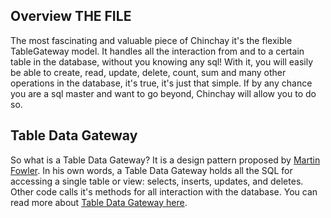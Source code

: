 ## Overview THE FILE



The most fascinating and valuable piece of Chinchay it's the flexible TableGateway model. It handles all the interaction from and to a certain table in the database, without you knowing any sql! With it, you will easily be able to create, read, update, delete, count, sum and many other operations in the database, it's true, it's just that simple. If by any chance you are a sql master and want to go beyond, Chinchay will allow you to do so.


## Table Data Gateway

So what is a Table Data Gateway? It is a design pattern proposed by [Martin Fowler](https://www.martinfowler.com/). In his own words, a Table Data Gateway holds all the SQL for accessing a single table or view: selects, inserts, updates, and deletes. Other code calls it's methods for all interaction with the database. You can read more about [Table Data Gateway here](https://www.martinfowler.com/eaaCatalog/tableDataGateway.html).
